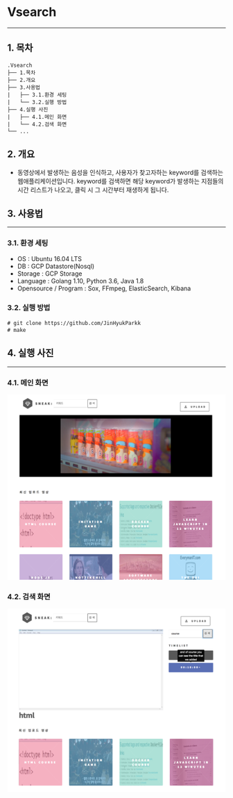# Vsearch
-------------
## 1. 목차
```
.Vsearch
├── 1.목차
├── 2.개요
├── 3.사용법
|   ├── 3.1.환경 세팅
|   └── 3.2.실행 방법
├── 4.실행 사진
|   ├── 4.1.메인 화면
|   └── 4.2.검색 화면
└── ...
```


## 2. 개요
 - 동영상에서 발생하는 음성을 인식하고, 사용자가 찾고자하는 keyword를 검색하는 웹애플리케이션입니다. keyword를 검색하면 해당 keyword가 발생하는 지점들의 시간 리스트가 나오고, 클릭 시 그 시간부터 재생하게 됩니다. 


## 3. 사용법
-------------
### 3.1. 환경 세팅
- OS : Ubuntu 16.04 LTS
- DB : GCP Datastore(Nosql)
- Storage : GCP Storage
- Language : Golang 1.10, Python 3.6, Java 1.8
- Opensource / Program : Sox, FFmpeg, ElasticSearch, Kibana

### 3.2. 실행 방법
```
# git clone https://github.com/JinHyukParkk
# make
```


## 4. 실행 사진
-------------
### 4.1. 메인 화면
 ![main](./screenshot/mainPage.png)

### 4.2. 검색 화면
 ![main](./screenshot/searchPage.png)

